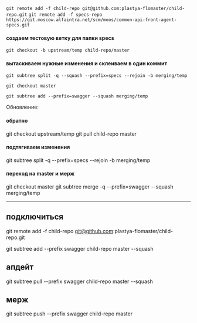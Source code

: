 `git remote add -f child-repo git@github.com:plastya-flomaster/child-repo.git`
`git remote add -f specs-repo https://git.moscow.alfaintra.net/scm/moos/common-api-front-agent-specs.git`
#### создаем тестовую ветку для папки specs
`git checkout -b upstream/temp child-repo/master` 
#### вытаскиваем нужные изменения и склеиваем в один коммит
`git subtree split -q --squash --prefix=specs --rejoin -b merging/temp`

`git checkout master`

`git subtree add --prefix=swagger --squash merging/temp`

Обновление:

#### обратно
git checkout upstream/temp
git pull child-repo master

#### подтягиваем изменения
git subtree split -q --prefix=specs --rejoin -b merging/temp

#### переход на master и мерж
git checkout master
git subtree merge -q --prefix=swagger --squash merging/temp

----

## подключиться
git remote add -f child-repo git@github.com:plastya-flomaster/child-repo.git

git subtree add --prefix swagger child-repo master --squash

## апдейт
git subtree pull --prefix swagger child-repo master --squash

##  мерж
git subtree push --prefix swagger child-repo master


